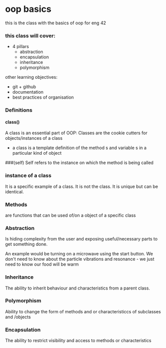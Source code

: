 # oop basics

this is the class with the basics of oop for eng 42

### this class will cover:
- 4 pillars
    - abstraction
    - encapsulation
    - inheritance
    - polymorphism
    
other learning objectives:
- git + github
- documentation
- best practices of organisation

### Definitions

#### class()
A class is an essential part of OOP:
Classes are the cookie cutters for objects/instances of a class
- a class is a template definition of the method s and variable s in a particular kind of object

###(self)
Self refers to the instance on which the method is being called

### instance of a class
It is a specific example of a class. It is not the class. It is unique but can be identical.

### Methods
are functions that can be used of/on a object of a specific class

### Abstraction
Is hiding complexity from the user and exposing useful/necessary parts to get something done.

An example would be turning on a microwave using the start button. We don't need to know about the particle vibrations and resonance - we just need to know our food will be warm

### Inheritance
The ability to inherit behaviour and characteristics from a parent class.

### Polymorphism
Ability to change the form of methods and or characteristiccs of subclasses and /objects

### Encapsulation
The ability to restrict visibility and access to methods or characteristics

